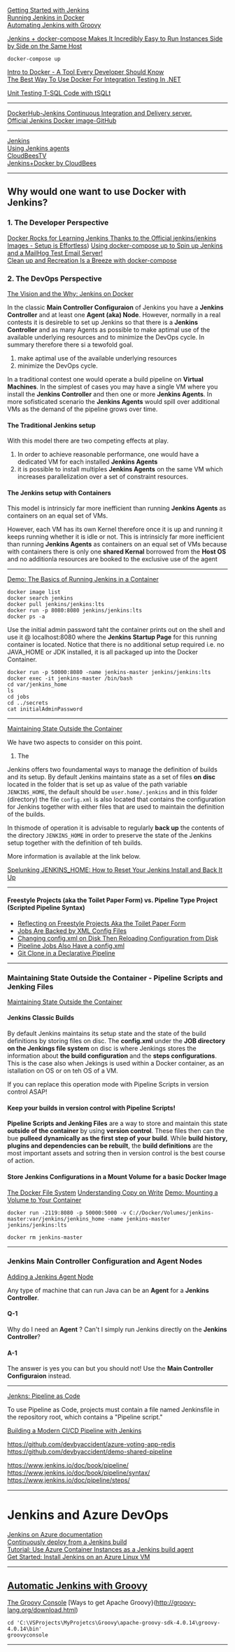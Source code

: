 
[Getting Started with Jenkins](https://app.pluralsight.com/library/courses/getting-started-jenkins/table-of-contents)  
[Running Jenkins in Docker](https://app.pluralsight.com/library/courses/running-jenkins-docker/table-of-contents)  
[Automating Jenkins with Groovy](https://app.pluralsight.com/library/courses/automating-jenkins-groovy/table-of-contents)  

[Jenkins + docker-compose Makes It Incredibly Easy to Run Instances Side by Side on the Same Host](https://app.pluralsight.com/course-player?clipId=8d1e075c-a831-4e54-9d98-6594e8a4ddbc)

```
docker-compose up
```

[Intro to Docker - A Tool Every Developer Should Know](https://www.youtube.com/watch?v=WcQ3-M4-jik&t=2329s)  
[The Best Way To Use Docker For Integration Testing In .NET](https://www.youtube.com/watch?v=tj5ZCtvgXKY)  

[Unit Testing T-SQL Code with tSQLt](https://app.pluralsight.com/library/courses/unit-testing-t-sql-tsqlt/table-of-contents)    

--- 

[DockerHub-Jenkins Continuous Integration and Delivery server.](https://hub.docker.com/r/jenkins/jenkins)  
[Official Jenkins Docker image-GitHub](https://github.com/jenkinsci/docker/blob/master/README.md)  


--- 

[Jenkins](https://www.jenkins.io/)     
[Using Jenkins agents](https://www.jenkins.io/doc/book/using/using-agents/)  
[CloudBeesTV](https://www.youtube.com/@CloudBeesTV/playlists)  
[Jenkins+Docker by CloudBees](https://www.youtube.com/watch?v=BexOKevEVa0&list=PLvBBnHmZuNQLcH9pn-fmpKBoX_L0kvNAx)   

---

## Why would one want to use Docker with Jenkins?

### 1. The Developer Perspective

[Docker Rocks for Learning Jenkins Thanks to the Official jenkins/jenkins Images - Setup is Effortless](https://app.pluralsight.com/course-player?clipId=68ef696f-a498-49dd-b951-4b116e744f25))
[Using docker-compose up to Spin up Jenkins and a MailHog Test Email Server!](https://app.pluralsight.com/course-player?clipId=716dc35e-1797-4bb9-b160-1812b2bf878f)   
[Clean up and Recreation Is a Breeze with docker-compose](https://app.pluralsight.com/course-player?clipId=2d290806-ad22-43d8-b21a-7ca42da2d02c)  

### 2. The DevOps Perspective

[The Vision and the Why: Jenkins on Docker](https://app.pluralsight.com/course-player?clipId=ba6e5004-8ca3-4ea6-a6e7-5f05477018b0)   

In the classic **Main Controller Configuraion** of Jenkins you have a **Jenkins Controller** and at least one **Agent (aka) Node**.
However, normally in a real contests it is desireble to set up Jenkins so that there is a **Jenkins Controller** and as many Agents
as possible to make aptimal use of the available underlying resources and to minimize the DevOps cycle. 
In summary therefore there si a tewofold goal.

1. make aptimal use of the available underlying resources
2. minimize the DevOps cycle. 

In a traditional contest one would operate a build pipeline on **Virtual Machines**. 
In the simplest of cases you may have a single VM where you install the **Jenkins Controller** and then one or more **Jenkins Agents**.
In more sofisticated scenario the **Jenkins Agents** would spill over additional VMs as the demand of the pipeline grows over time. 

#### The Traditional Jenkins setup  

With this model there are two competing effects at play. 

 1. In order to achieve reasonable performance, one would have a dedicated VM for each installed **Jenkins Agents**
 2. it is possible to install multiples **Jenkins Agents** on the same VM which increases parallelization over a set of constraint resources.

#### The Jenkins setup with Containers 

This model is intrinsicly far more inefficient than running **Jenkins Agents** as containers on an equal set of VMs.

However, each VM has its own Kernel therefore once it is up and running it keeps running whether it is idle or not.
This is intrinsicly far more inefficient than running **Jenkins Agents** as containers on an equal set of VMs because with containers 
there is only one **shared Kernal** borrowed from the **Host OS** and no additionla resources are booked to the exclusive use of the
agent

---

[Demo: The Basics of Running Jenkins in a Container](https://app.pluralsight.com/course-player?clipId=238f1b69-fa8f-4cec-b22f-b36cdffeb3a5)   

```
docker image list
docker search jenkins
docker pull jenkins/jenkins:lts
docker run -p 8080:8080 jenkins/jenkins:lts
docker ps -a
```

Use the initial admin password taht the container prints out on the shell and use it @ localhost:8080 where the **Jenkins Startup Page** 
for this running container is located. Notice that there is no additional setup required i.e. no JAVA_HOME or JDK installed, it is all
packaged up into the Docker Container.

```
docker run -p 50000:8080 -name jenkins-master jenkins/jenkins:lts 
docker exec -it jenkins-master /bin/bash
cd var/jenkins_home
ls
cd jobs
cd ../secrets
cat initialAdminPassword
```
---

[Maintaining State Outside the Container](https://app.pluralsight.com/course-player?clipId=2c794ca0-31a0-486a-98a2-50d0631b74d0)  

We have two aspects to consider on this point.

1. The 

Jenkins offers two foundamental ways to manage the definition of builds and its setup.
By default Jenkins maintains state as a set of files **on disc** located in the folder that is set up as value of the 
path variable `JENKINS_HOME`, the default should be `user.home/.jenkins` and in this folder (directory) the file
`config.xml` is also located that contains the configuration for Jenkins together with either files that are used to 
maintain the definition of the builds.

In thismode of operation it is advisable to regularly **back up** the contents of the directory `JENKINS_HOME` in 
order to preserve the state of the Jenkins setup together with the definition of teh builds.

More information is available at the link below.

[Spelunking JENKINS_HOME: How to Reset Your Jenkins Install and Back It Up](https://app.pluralsight.com/course-player?clipId=921b3f28-2314-4710-8127-272c70b5142e) 

---

#### Freestyle Projects (aka the Toilet Paper Form) vs. Pipeline Type Project (Scripted Pipeline Syntax)

- [Reflecting on Freestyle Projects Aka the Toilet Paper Form](https://app.pluralsight.com/course-player?clipId=619bd731-9d4d-478e-9122-bf6756c046a6)  
- [Jobs Are Backed by XML Config Files](https://app.pluralsight.com/course-player?clipId=4c1e98fb-f62d-4f3b-96ea-a69db2b74f57)  
- [Changing config.xml on Disk Then Reloading Configuration from Disk](https://app.pluralsight.com/course-player?clipId=759da612-7b13-465e-8028-71e22a6aca94)  
- [Pipeline Jobs Also Have a config.xml](https://app.pluralsight.com/library/courses/getting-started-jenkins/table-of-contents)   
- [Git Clone in a Declarative Pipeline](https://app.pluralsight.com/course-player?clipId=3aea9dcd-d1ec-4432-ad77-0c0bdbbd77a9)   

---

### Maintaining State Outside the Container - Pipeline Scripts and Jenking Files

[Maintaining State Outside the Container](https://app.pluralsight.com/course-player?clipId=2c794ca0-31a0-486a-98a2-50d0631b74d0)

#### Jenkins Classic Builds

By default Jenkins maintains its setup state and the state of the build definitions by storing files on disc.
The **config.xml** under the **JOB directory on the Jenkings file system** on disc is where Jenkings stores the
information about **the build configuration** and the **steps configurations**. This is the case also when Jekings
is used within a Docker  container, as an istallation on OS or on teh OS of a VM.

If you can replace this operation mode with Pipeline Scripts in version control ASAP!
 
#### Keep your builds in version control with Pipeline Scripts!

**Pipeline Scripts and Jenking Files** are a way to store and maintain this state **outside of the container** by 
using **version control**. These files then can the bue **pulleed dynamically as the first step of your build**.
While **build history, plugins and dependencies can be rebuilt**, the **build definitions** are the most important 
assets and sotring then in version control is the best course of action. 

#### Store Jenkins Configurations in a Mount Volume for a basic Docker Image

[The Docker File System](https://app.pluralsight.com/course-player?clipId=c4e4b89a-18ec-4b5f-9344-8a7d38f970ad) 
[Understanding Copy on Write](https://app.pluralsight.com/course-player?clipId=c4e4b89a-18ec-4b5f-9344-8a7d38f970ad)
[Demo: Mounting a Volume to Your Container](https://app.pluralsight.com/course-player?clipId=11238ab2-8967-4fd4-8393-6b4b7bfc055a)

```
docker run -2119:8080 -p 50000:5000 -v C://Docker/Volumes/jenkins-master:var/jenkins/jenkins_home -name jenkins-master jenkins/jenkins:lts

docker rm jenkins-master
```

---


### Jenkins Main Controller Configuration and Agent Nodes

[Adding a Jenkins Agent Node](https://www.pluralsight.com/resources/blog/cloud/adding-a-jenkins-agent-node)

Any type of machine that can run Java can be an **Agent** for a **Jenkins Controller**.

#### Q-1

Why do I need an **Agent** ? 
Can't I simply run Jenkins directly on the **Jenkins Controller**?

#### A-1

The answer is yes you can but you should not!
Use the **Main Controller Configuraion** instead.

---

[Jenkns: Pipeline as Code](https://www.jenkins.io/doc/book/pipeline-as-code/)

To use Pipeline as Code, projects must contain a file named Jenkinsfile in the repository root, which contains a "Pipeline script."

[Building a Modern CI/CD Pipeline with Jenkins](https://app.pluralsight.com/library/courses/building-modern-ci-cd-pipeline-jenkins/table-of-contents)   

https://github.com/devbyaccident/azure-voting-app-redis 
https://github.com/devbyaccident/demo-shared-pipeline

https://www.jenkins.io/doc/book/pipeline/
https://www.jenkins.io/doc/book/pipeline/syntax/
https://www.jenkins.io/doc/pipeline/steps/

--- 

 # Jenkins and Azure DevOps 

[Jenkins on Azure documentation](https://learn.microsoft.com/en-us/azure/developer/jenkins/)  
[Continuously deploy from a Jenkins build](https://learn.microsoft.com/en-us/azure/devops/pipelines/release/integrate-jenkins-pipelines-cicd?view=azure-devops&tabs=yaml)   
[Tutorial: Use Azure Container Instances as a Jenkins build agent](https://learn.microsoft.com/en-us/azure/developer/jenkins/azure-container-instances-as-jenkins-build-agent)  
[Get Started: Install Jenkins on an Azure Linux VM](https://learn.microsoft.com/en-us/azure/developer/jenkins/configure-on-linux-vm)   

---

## [Automatic Jenkins with Groovy](https://app.pluralsight.com/library/courses/jenkins-groovy-automating/table-of-contents)

[The Groovy Console](https://app.pluralsight.com/course-player?clipId=2a284fe6-3654-45a9-aac5-7286b69d7cbd)
[Ways to get Apache Groovy}(http://groovy-lang.org/download.html)

```
cd 'C:\VSProjects\MyProjetcs\Groovy\apache-groovy-sdk-4.0.14\groovy-4.0.14\bin'
groovyconsole
```

---